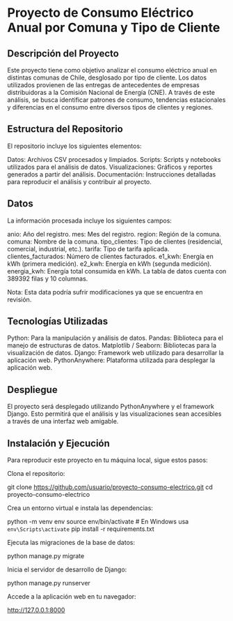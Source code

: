 
# Proyecto de Consumo Eléctrico Anual por Comuna y Tipo de Cliente
## Descripción del Proyecto
Este proyecto tiene como objetivo analizar el consumo eléctrico anual en distintas comunas de Chile, desglosado por tipo de cliente. Los datos utilizados provienen de las entregas de antecedentes de empresas distribuidoras a la Comisión Nacional de Energía (CNE). A través de este análisis, se busca identificar patrones de consumo, tendencias estacionales y diferencias en el consumo entre diversos tipos de clientes y regiones.

## Estructura del Repositorio
El repositorio incluye los siguientes elementos:

Datos: Archivos CSV procesados y limpiados.
Scripts: Scripts y notebooks utilizados para el análisis de datos.
Visualizaciones: Gráficos y reportes generados a partir del análisis.
Documentación: Instrucciones detalladas para reproducir el análisis y contribuir al proyecto.
## Datos
La información procesada incluye los siguientes campos:

anio: Año del registro.
mes: Mes del registro.
region: Región de la comuna.
comuna: Nombre de la comuna.
tipo_clientes: Tipo de clientes (residencial, comercial, industrial, etc.).
tarifa: Tipo de tarifa aplicada.
clientes_facturados: Número de clientes facturados.
e1_kwh: Energía en kWh (primera medición).
e2_kwh: Energía en kWh (segunda medición).
energia_kwh: Energía total consumida en kWh.
La tabla de datos cuenta con 389392 filas y 10 columnas.

Nota: Esta data podría sufrir modificaciones ya que se encuentra en revisión.

## Tecnologías Utilizadas
Python: Para la manipulación y análisis de datos.
Pandas: Biblioteca para el manejo de estructuras de datos.
Matplotlib / Seaborn: Bibliotecas para la visualización de datos.
Django: Framework web utilizado para desarrollar la aplicación web.
PythonAnywhere: Plataforma utilizada para desplegar la aplicación web.
## Despliegue
El proyecto será desplegado utilizando PythonAnywhere y el framework Django. Esto permitirá que el análisis y las visualizaciones sean accesibles a través de una interfaz web amigable.

## Instalación y Ejecución
Para reproducir este proyecto en tu máquina local, sigue estos pasos:

Clona el repositorio:

git clone https://github.com/usuario/proyecto-consumo-electrico.git
cd proyecto-consumo-electrico

Crea un entorno virtual e instala las dependencias:

python -m venv env
source env/bin/activate  # En Windows usa `env\Scripts\activate`
pip install -r requirements.txt

Ejecuta las migraciones de la base de datos:

python manage.py migrate

Inicia el servidor de desarrollo de Django:

python manage.py runserver

Accede a la aplicación web en tu navegador:

http://127.0.0.1:8000

